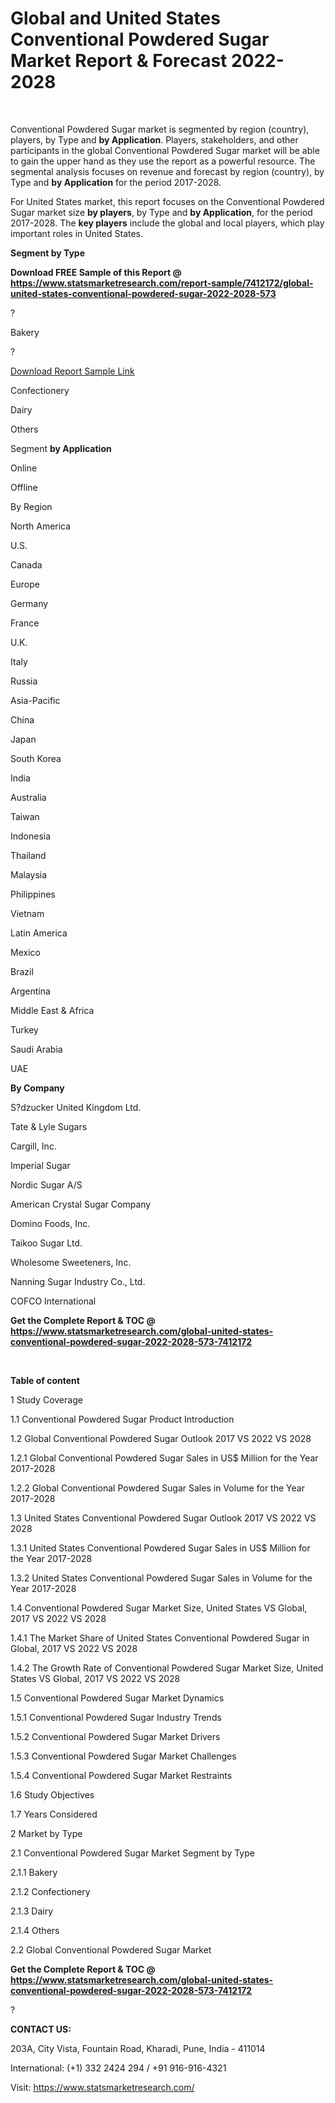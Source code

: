 <h1>Global and United States Conventional Powdered Sugar Market Report & Forecast 2022-2028</h1><br/><p>Conventional Powdered Sugar market is segmented by region (country), players, by Type and <strong>by Application</strong>. Players, stakeholders, and other participants in the global Conventional Powdered Sugar market will be able to gain the upper hand as they use the report as a powerful resource. The segmental analysis focuses on revenue and forecast by region (country), by Type and <strong>by Application</strong> for the period 2017-2028.</p>
 
 
 
 <p>For United States market, this report focuses on the Conventional Powdered Sugar market size <strong>by players</strong>, by Type and <strong>by Application</strong>, for the period 2017-2028. The <strong>key players</strong> include the global and local players, which play important roles in United States.</p>
 
 
 
 <p><strong>Segment by Type</strong></p>
 
 
 
 <div><b>Download FREE Sample of this Report @ <a href="https://www.statsmarketresearch.com/download-free-sample/7412172/global-united-states-conventional-powdered-sugar-2022-2028-573">https://www.statsmarketresearch.com/report-sample/7412172/global-united-states-conventional-powdered-sugar-2022-2028-573</a></b></div>
 
 
 
 <p>? </p>
 
 
 
 <p>Bakery</p>
 
 
 
 <p>? </p>
 
 
 
 <p><a href="https://www.statsmarketresearch.com/download-free-sample/7412172/global-united-states-conventional-powdered-sugar-2022-2028-573">Download Report Sample Link</a></p>
 
 
 
 <p>Confectionery</p>
 
 
 
 <p>Dairy</p>
 
 
 
 <p>Others</p>
 
 
 
 <p>Segment <strong>by Application</strong></p>
 
 
 
 <p>Online</p>
 
 
 
 <p>Offline</p>
 
 
 
 <p>By Region</p>
 
 
 
 <p>North America</p>
 
 
 
 <p>U.S.</p>
 
 
 
 <p>Canada</p>
 
 
 
 <p>Europe</p>
 
 
 
 <p>Germany</p>
 
 
 
 <p>France</p>
 
 
 
 <p>U.K.</p>
 
 
 
 <p>Italy</p>
 
 
 
 <p>Russia</p>
 
 
 
 <p>Asia-Pacific</p>
 
 
 
 <p>China</p>
 
 
 
 <p>Japan</p>
 
 
 
 <p>South Korea</p>
 
 
 
 <p>India</p>
 
 
 
 <p>Australia</p>
 
 
 
 <p>Taiwan</p>
 
 
 
 <p>Indonesia</p>
 
 
 
 <p>Thailand</p>
 
 
 
 <p>Malaysia</p>
 
 
 
 <p>Philippines</p>
 
 
 
 <p>Vietnam</p>
 
 
 
 <p>Latin America</p>
 
 
 
 <p>Mexico</p>
 
 
 
 <p>Brazil</p>
 
 
 
 <p>Argentina</p>
 
 
 
 <p>Middle East & Africa</p>
 
 
 
 <p>Turkey</p>
 
 
 
 <p>Saudi Arabia</p>
 
 
 
 <p>UAE</p>
 
 
 
 <p><strong>By Company</strong></p>
 
 
 
 <p>S?dzucker United Kingdom Ltd.</p>
 
 
 
 <p>Tate & Lyle Sugars</p>
 
 
 
 <p>Cargill, Inc.</p>
 
 
 
 <p>Imperial Sugar</p>
 
 
 
 <p>Nordic Sugar A/S</p>
 
 
 
 <p>American Crystal Sugar Company</p>
 
 
 
 <p>Domino Foods, Inc.</p>
 
 
 
 <p>Taikoo Sugar Ltd.</p>
 
 
 
 <p>Wholesome Sweeteners, Inc.</p>
 
 
 
 <p>Nanning Sugar Industry Co., Ltd.</p>
 
 
 
 <p>COFCO International</p>
 
 
 
 <div><b>Get the Complete Report & TOC @ <a href="https://www.statsmarketresearch.com/global-united-states-conventional-powdered-sugar-2022-2028-573-7412172">https://www.statsmarketresearch.com/global-united-states-conventional-powdered-sugar-2022-2028-573-7412172</a></b></div>
 
 
 
 <p><br />
 
 <b>Table of content</b></p>
 
 
 
 <p>1 Study Coverage<br />
 
 1.1 Conventional Powdered Sugar Product Introduction<br />
 
 1.2 Global Conventional Powdered Sugar Outlook 2017 VS 2022 VS 2028<br />
 
 1.2.1 Global Conventional Powdered Sugar Sales in US$ Million for the Year 2017-2028<br />
 
 1.2.2 Global Conventional Powdered Sugar Sales in Volume for the Year 2017-2028<br />
 
 1.3 United States Conventional Powdered Sugar Outlook 2017 VS 2022 VS 2028<br />
 
 1.3.1 United States Conventional Powdered Sugar Sales in US$ Million for the Year 2017-2028<br />
 
 1.3.2 United States Conventional Powdered Sugar Sales in Volume for the Year 2017-2028<br />
 
 1.4 Conventional Powdered Sugar Market Size, United States VS Global, 2017 VS 2022 VS 2028<br />
 
 1.4.1 The Market Share of United States Conventional Powdered Sugar in Global, 2017 VS 2022 VS 2028<br />
 
 1.4.2 The Growth Rate of Conventional Powdered Sugar Market Size, United States VS Global, 2017 VS 2022 VS 2028<br />
 
 1.5 Conventional Powdered Sugar Market Dynamics<br />
 
 1.5.1 Conventional Powdered Sugar Industry Trends<br />
 
 1.5.2 Conventional Powdered Sugar Market Drivers<br />
 
 1.5.3 Conventional Powdered Sugar Market Challenges<br />
 
 1.5.4 Conventional Powdered Sugar Market Restraints<br />
 
 1.6 Study Objectives<br />
 
 1.7 Years Considered<br />
 
 2 Market by Type<br />
 
 2.1 Conventional Powdered Sugar Market Segment by Type<br />
 
 2.1.1 Bakery<br />
 
 2.1.2 Confectionery<br />
 
 2.1.3 Dairy<br />
 
 2.1.4 Others<br />
 
 2.2 Global Conventional Powdered Sugar Market</p>
 
 
 
 <div><b>Get the Complete Report & TOC @ <a href="https://www.statsmarketresearch.com/global-united-states-conventional-powdered-sugar-2022-2028-573-7412172">https://www.statsmarketresearch.com/global-united-states-conventional-powdered-sugar-2022-2028-573-7412172</a></b></div>
 
 
 
 <p>? </p>
 
 
 
 <p><b>CONTACT US:</b><br />
 
 203A, City Vista, Fountain Road, Kharadi, Pune, India - 411014<br />
 
 International: (+1) 332 2424 294 / +91 916-916-4321<br />
 
 Visit: <a href="https://www.statsmarketresearch.com/">https://www.statsmarketresearch.com/</a></p>